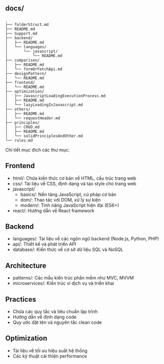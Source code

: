 ## docs/

```
.
├── folderStruct.md
├── README.md
├── Support.md
├── backend/
│   ├── README.md
│   └── languages/
│       └── javascript/
│           └── README.md
├── comparison/
│   ├── README.md
│   └── formOrFetchApi.md
├── designPattern/
│   └── README.md
├── frontend/
│   └── README.md
├── optimization/
│   ├── JavascriptLoadingExecutionProcess.md
│   ├── README.md
│   └── lazyLoadingInJavascript.md
├── others/
│   ├── README.md
│   └── requestHeader.md
├── principles/
│   ├── CRUD.md
│   ├── README.md
│   └── solidPrinciplesAndOther.md
└── rules.md
```

Chi tiết mục đích các thư mục:

## Frontend
- html/: Chứa kiến thức cơ bản về HTML, cấu trúc trang web
- css/: Tài liệu về CSS, định dạng và tạo style cho trang web
- javascript/
  + basics/: Nền tảng JavaScript, cú pháp cơ bản
  + dom/: Thao tác với DOM, xử lý sự kiện
  + modern/: Tính năng JavaScript hiện đại (ES6+)
- react/: Hướng dẫn về React framework

## Backend
- languages/: Tài liệu về các ngôn ngữ backend (Node.js, Python, PHP)
- api/: Thiết kế và phát triển API
- database/: Kiến thức về cơ sở dữ liệu SQL và NoSQL

## Architecture
- patterns/: Các mẫu kiến trúc phần mềm như MVC, MVVM
- microservices/: Kiến trúc vi dịch vụ và triển khai

## Practices
- Chứa các quy tắc và tiêu chuẩn lập trình
- Hướng dẫn về định dạng code
- Quy ước đặt tên và nguyên tắc clean code

## Optimization
- Tài liệu về tối ưu hiệu suất hệ thống
- Các kỹ thuật cải thiện performance

